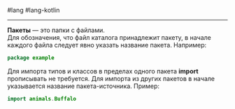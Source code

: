 #lang #lang-kotlin

---
**Пакеты** — это папки с файлами.  
Для обозначения, что файл каталога принадлежит пакету, в начале каждого файла следует явно указать название пакета. Например:

```kotlin
package example
```

Для импорта типов и классов в пределах одного пакета **import** прописывать не требуется.
Для импорта из других пакетов в начале указывается название пакета-источника. 
Пример:

```kotlin
import animals.Buffalo
```
